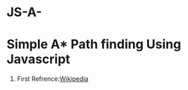 # JS-A-
# Simple A* Path finding Using Javascript
1. First Refrence:[Wikipedia](https://en.wikipedia.org/wiki/A*_search_algorithm)
